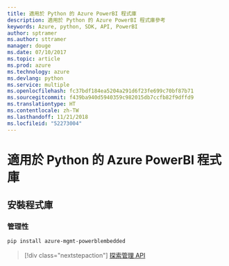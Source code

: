 ```yaml
---
title: 適用於 Python 的 Azure PowerBI 程式庫
description: 適用於 Python 的 Azure PowerBI 程式庫參考
keywords: Azure, python, SDK, API, PowerBI
author: sptramer
ms.author: sttramer
manager: douge
ms.date: 07/10/2017
ms.topic: article
ms.prod: azure
ms.technology: azure
ms.devlang: python
ms.service: multiple
ms.openlocfilehash: fc37bdf184ea5204a291d6f23fe699c70bf87b71
ms.sourcegitcommit: f439ba940d5940359c982015db7ccfb82f9dffd9
ms.translationtype: HT
ms.contentlocale: zh-TW
ms.lasthandoff: 11/21/2018
ms.locfileid: "52273004"
---
```

# <a name="azure-powerbi-libraries-for-python"></a>適用於 Python 的 Azure PowerBI 程式庫

## <a name="install-the-libraries"></a>安裝程式庫


### <a name="management"></a>管理性

```bash
pip install azure-mgmt-powerblembedded
```
> [!div class="nextstepaction"]
> [探索管理 API](/python/api/overview/azure/powerbi/management)